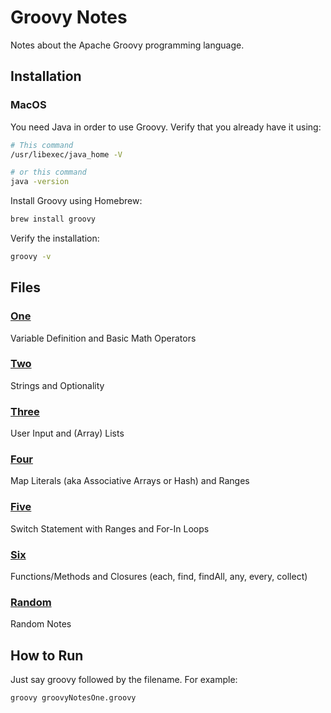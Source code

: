 # Groovy Notes

Notes about the Apache Groovy programming language.

## Installation

### MacOS

You need Java in order to use Groovy. Verify that you already have it using:

```sh
# This command
/usr/libexec/java_home -V

# or this command
java -version
```

Install Groovy using Homebrew:

```sh
brew install groovy
```

Verify the installation:

```sh
groovy -v
```

## Files

### [One](groovyNotesOne.groovy)

Variable Definition and Basic Math Operators

### [Two](groovyNotesTwo.groovy)

Strings and Optionality

### [Three](groovyNotesThree.groovy)

User Input and (Array) Lists

### [Four](groovyNotesFour.groovy)

Map Literals (aka Associative Arrays or Hash) and Ranges

### [Five](groovyNotesFive.groovy)

Switch Statement with Ranges and For-In Loops

### [Six](groovyNotesSix.groovy)

Functions/Methods and Closures (each, find, findAll, any, every, collect)

### [Random](random.md)

Random Notes

## How to Run

Just say groovy followed by the filename. For example:

```sh
groovy groovyNotesOne.groovy
```
